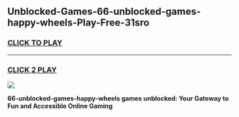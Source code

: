 
## Unblocked-Games-66-unblocked-games-happy-wheels-Play-Free-31sro
<h3>
<a href="https://premium76.site?title=66-unblocked-games-happy-wheels&ref=12A">CLICK TO PLAY</a></h3>
<hr>

<h3>
<a href="https://premium76.site?title=66-unblocked-games-happy-wheels&ref=12A">CLICK 2 PLAY</a>
  
</h3>

<a href="https://premium76.site?title=66-unblocked-games-happy-wheels&ref=12A"><img src="https://clearcache.store/games.png"></a>


**66-unblocked-games-happy-wheels games unblocked: Your Gateway to Fun and Accessible Online Gaming**
